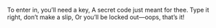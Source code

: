 To enter in, you’ll need a key, A secret code just meant for thee. Type it right, don’t make a slip, Or you’ll be locked out—oops, that’s it!
